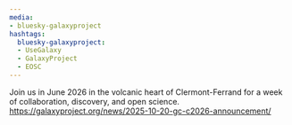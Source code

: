 ```yaml
---
media:
- bluesky-galaxyproject
hashtags:
  bluesky-galaxyproject:
  - UseGalaxy
  - GalaxyProject
  - EOSC
---
```

Join us in June 2026 in the volcanic heart of Clermont-Ferrand for a week of collaboration, discovery, and open science.
https://galaxyproject.org/news/2025-10-20-gc-c2026-announcement/